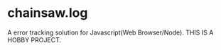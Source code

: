 # chainsaw.log
A error tracking solution for Javascript(Web Browser/Node). THIS IS A HOBBY PROJECT.
